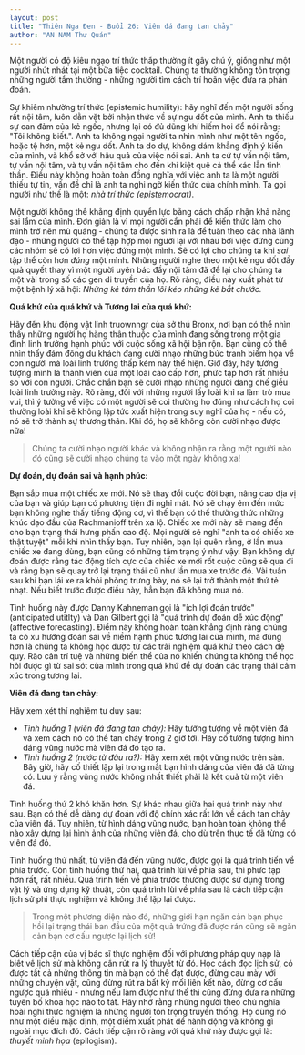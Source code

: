 ```yaml
---
layout: post
title: "Thiên Nga Đen - Buổi 26: Viên đá đang tan chảy"
author: "AN NAM Thư Quán"
---
```


Một người có độ kiêu ngạo trí thức thấp thường ít gây chú ý, giống như một người nhút nhát tại một bữa tiệc cocktail. Chúng ta thường không tôn trọng những người tầm thường - những người tìm cách trí hoãn việc đưa ra phán đoán.

Sự khiêm nhường trí thức (epistemic humility): hãy nghĩ đến một người sống rất nội tâm, luôn dằn vặt bởi nhận thức về sự ngu dốt của mình. Anh ta thiếu sự can đảm của kẻ ngốc, nhưng lại có đủ dũng khí hiếm hoi để nói rằng: "Tôi không biết.". Anh ta không ngại người ta nhìn mình như một tên ngốc, hoặc tệ hơn, một kẻ ngu dốt. Anh ta do dự, không dám khẳng định ý kiến của mình, và khổ sở với hậu quả của việc nói sai. Anh ta cứ tự vấn nội tâm, tự vấn nội tâm, và tự vấn nội tâm cho đến khi kiệt quệ cả thể xác lẫn tinh thần. Điều này không hoàn toàn đồng nghĩa với việc anh ta là một người thiếu tự tin, vấn đề chỉ là anh ta nghi ngờ kiến thức của chính mình. Ta gọi người như thế là một: *nhà trí thức (epistemocrat)*.

Một người không thể khẳng định quyền lực bằng cách chấp nhận khả năng sai lầm của mình. Đơn giản là vì mọi người cần phải để kiến thức làm cho mình trở nên mù quáng - chúng ta được sinh ra là để tuân theo các nhà lãnh đạo - những người có thể tập hợp mọi người lại với nhau bởi việc đứng cùng các nhóm sẽ có lợi hơn việc đứng một mình. Sẽ có lợi cho chúng ta khi *sai* tập thể còn hơn *đúng* một mình. Những người nghe theo một kẻ ngu dốt đầy quả quyết thay vì một người uyên bác đầy nội tâm đã để lại cho chúng ta một vài trong số các gen di truyền của họ. Rõ ràng, điều này xuất phát từ một bệnh lý xã hội: *Những kẻ tâm thần lôi kéo những kẻ bắt chước.*

**Quá khứ của quá khứ và Tương lai của quá khứ:**

Hãy đến khu động vật linh truownngr của sở thú Bronx, nơi bạn có thể nhìn thấy những người họ hàng thân thuộc của mình đang sống trong một gia đình linh trưởng hạnh phúc với cuộc sống xã hội bận rộn. Bạn cũng có thể nhìn thấy đám đông du khách đang cười nhạo những bức tranh biếm họa về con người mà loài linh trưởng thấp kém này thể hiện. Giờ đây, hãy tưởng tượng mình là thành viên của một loài cao cấp hơn, phức tạp hơn rất nhiều so với con người. Chắc chắn bạn sẽ cười nhạo những người đang chế giễu loài linh trưởng này. Rõ ràng, đối với những người lấy loài khỉ ra làm trò mua vui, thì ý tưởng về việc có một người sẽ coi thường họ đúng như cách họ coi thường loài khỉ sẽ không lập tức xuất hiện trong suy nghĩ của họ - nếu có, nó sẽ trở thành sự thương thân. Khi đó, họ sẽ không còn cười nhạo được nữa!

> Chúng ta cười nhạo người khác và không nhận ra rằng một người nào đó cũng sẽ cười nhạo chúng ta vào một ngày không xa!

**Dự đoán, dự đoán sai và hạnh phúc:**

Bạn sắp mua một chiếc xe mới. Nó sẽ thay đổi cuộc đời bạn, nâng cao địa vị của bạn và giúp bạn có phương tiện đi nghỉ mát. Nó sẽ chạy êm đến mức bạn không nghe thấy tiếng động cơ, vì thế bạn có thể thưởng thức những khúc dạo đầu của Rachmanioff trên xa lộ. Chiếc xe mới này sẽ mang đến cho bạn trạng thái hưng phấn cao độ. Mọi người sẽ nghĩ "anh ta có chiếc xe thật tuyệt" mỗi khi nhìn thấy bạn. Tuy nhiên, bạn lại quên rằng, ở lần mua chiếc xe đang dùng, bạn cũng có những tâm trạng ý như vậy. Bạn không dự đoán được rằng tác động tích cực của chiếc xe mới rốt cuộc cũng sẽ qua đi và rằng bạn sẽ quay trở lại trạng thái cũ như lần mua xe trước đó. Vài tuần sau khi bạn lái xe ra khỏi phòng trưng bày, nó sẽ lại trở thành một thứ tẻ nhạt. Nếu biết trước được điều này, hẳn bạn đã không mua nó.

Tình huống này được Danny Kahneman gọi là "ích lợi đoán trước" (anticipated utitlty) và Dan Gilbert gọi là "quá trình dự đoán dễ xúc động" (affective forecasting). Điểm này không hoàn toàn khẳng định rằng chúng ta có xu hướng đoán sai về niềm hạnh phúc tương lai của mình, mà đúng hơn là chúng ta không học được từ các trải nghiệm quá khứ theo cách đệ quy. Rào cản trí tuệ và những biến thể của nó khiến chúng ta không thể học hỏi được gì từ sai sót của mình trong quá khứ để dự đoán các trạng thái cảm xúc trong tương lai.

**Viên đá đang tan chảy:**

Hãy xem xét thí nghiệm tư duy sau:

* *Tình huống 1 (viên đá đang tan chảy):* Hãy tưởng tượng về một viên đá và xem cách nó có thể tan chảy trong 2 giờ tới. Hãy cố tưởng tượng hình dáng vũng nước mà viên đá đó tạo ra.
* *Tình huống 2 (nước từ đâu ra?):* Hãy xem xét một vũng nước trên sàn. Bây giờ, hãy cố thiết lập lại trong mắt bạn hình dáng của viên đá đã từng có. Lưu ý rằng vũng nước không nhất thiết phải là kết quả từ một viên đá.

Tình huống thứ 2 khó khăn hơn. Sự khác nhau giữa hai quá trình này như sau. Bạn có thể dễ dàng dự đoán với độ chính xác rất lớn về cách tan chảy của viên đá. Tuy nhiên, từ hình dáng vũng nước, bạn hoàn toàn không thể nào xây dựng lại hình ảnh của những viên đá, cho dù trên thực tế đã từng có viên đá đó.

Tình huống thứ nhất, từ viên đá đến vũng nước, được gọi là quá trình tiến về phía trước. Còn tình huống thứ hai, quá trình lùi về phía sau, thì phức tạp hơn rất, rất nhiều. Quá trình tiến về phía trước thường được sử dụng trong vật lý và ứng dụng kỹ thuật, còn quá trình lùi về phía sau là cách tiếp cận lịch sử phi thực nghiệm và không thể lặp lại được.

> Trong một phương diện nào đó, những giới hạn ngăn cản bạn phục hồi lại trạng thái ban đầu của một quả trứng đã được rán cũng sẽ ngăn cản bạn cơ cấu ngược lại lịch sử!

Cách tiếp cận của vị bác sĩ thực nghiệm đối với phương pháp quy nạp là biết về lịch sử mà không cần rút ra lý thuyết từ đó. Học cách đọc lịch sử, có được tất cả những thông tin mà bạn có thể đạt được, đừng cau mày với những chuyện vặt, cũng đừng rút ra bất kỳ mối liên kết nào, đừng cơ cấu ngược quá nhiều - nhưng nếu làm được như thế thì cũng đừng đưa ra những tuyên bố khoa học nào to tát. Hãy nhớ rằng những người theo chủ nghĩa hoài nghi thực nghiệm là những người tôn trọng truyền thống. Họ dùng nó như một điều mặc định, một điểm xuất phát để hành động và không gì ngoài mục đích đó. Cách tiếp cận rõ ràng với quá khứ này được gọi là: *thuyết minh họa* (epilogism).